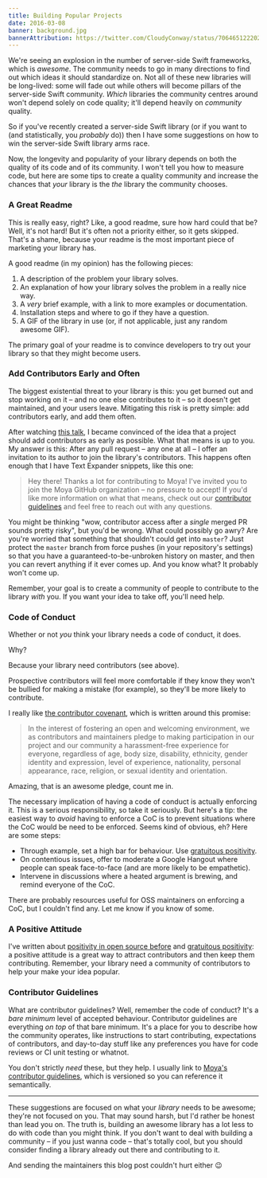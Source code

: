 ```yaml
---
title: Building Popular Projects
date: 2016-03-08
banner: background.jpg
bannerAttribution: https://twitter.com/CloudyConway/status/706465122202603522
---
```



We're seeing an explosion in the number of server-side Swift frameworks, which is _awesome_. The community needs to go in many directions to find out which ideas it should standardize on. Not all of these new libraries will be long-lived: some will fade out while others will become pillars of the server-side Swift community. _Which_ libraries the community centres around won't depend solely on code quality; it'll depend heavily on _community_ quality.

So if you've recently created a server-side Swift library (or if you want to (and statistically, you _probably_ do)) then I have some suggestions on how to win the server-side Swift library arms race.


Now, the longevity and popularity of your library depends on both the quality of its code and of its community. I won't tell you how to measure code, but here are some tips to create a quality community and increase the chances that _your_ library is the _the_ library the community chooses.

### A Great Readme

This is really easy, right? Like, a good readme, sure how hard could that be? Well, it's not hard! But it's often not a priority either, so it gets skipped. That's a shame, because your readme is the most important piece of marketing your library has.

A good readme (in my opinion) has the following pieces:

1. A description of the problem your library solves.
1. An explanation of how your library solves the problem in a really nice way.
1. A _very_ brief example, with a link to more examples or documentation.
1. Installation steps and where to go if they have a question.
1. A GIF of the library in use (or, if not applicable, just any random awesome GIF).

The primary goal of your readme is to convince developers to try out your library so that they might become users.

### Add Contributors Early and Often

The biggest existential threat to your library is this: you get burned out and stop working on it – and no one else contributes to it – so it doesn't get maintained, and your users leave. Mitigating this risk is pretty simple: add contributors early, and add them often.

After watching [this talk](https://www.youtube.com/watch?v=e_-qV8waPVM), I became convinced of the idea that a project should add contributors as early as possible. What that means is up to you. My answer is this: After any pull request – any one at all – I offer an invitation to its author to join the library's contributors. This happens often enough that I have Text Expander snippets, like this one:

<Wide>

> Hey there! Thanks a lot for contributing to Moya! I've invited you to join the Moya GitHub organization – no pressure to accept! If you'd like more information on what that means, check out our [contributor guidelines](https://github.com/Moya/contributors) and feel free to reach out with any questions.

</Wide>

You might be thinking "wow, contributor access after a _single_ merged PR sounds pretty risky", but you'd be wrong. What could possibly go awry? Are you're worried that something that shouldn't could get into `master`? Just protect the `master` branch from force pushes (in your repository's settings) so that you have a guaranteed-to-be-unbroken history on master, and then you can revert anything if it ever comes up. And you know what? It probably won't come up.

Remember, your goal is to create a community of people to contribute to the library _with_ you. If you want your idea to take off, you'll need help.

### Code of Conduct

Whether or not _you_ think your library needs a code of conduct, it does.

Why? 

Because your library need contributors (see above). 

Prospective contributors will feel more comfortable if they know they won't be bullied for making a mistake (for example), so they'll be more likely to contribute.

I really like [the contributor covenant](http://contributor-covenant.org), which is written around this promise:

<Wide>

> In the interest of fostering an open and welcoming environment, we as contributors and maintainers pledge to making participation in our project and our community a harassment-free experience for everyone, regardless of age, body size, disability, ethnicity, gender identity and expression, level of experience, nationality, personal appearance, race, religion, or sexual identity and orientation.

</Wide>

Amazing, that is an awesome pledge, count me in.

The necessary implication of having a code of conduct is actually enforcing it. This is a serious responsibility, so take it seriously. But here's a tip: the easiest way to _avoid_ having to enforce a CoC is to prevent situations where the CoC would be need to be enforced. Seems kind of obvious, eh? Here are some steps:

- Through example, set a high bar for behaviour. Use [gratuitous positivity](/blog/gratuitous-positivity/).
- On contentious issues, offer to moderate a Google Hangout where people can speak face-to-face (and are more likely to be empathetic).
- Intervene in discussions where a heated argument is brewing, and remind everyone of the CoC.

There are probably resources useful for OSS maintainers on enforcing a CoC, but I couldn't find any. Let me know if you know of some.

### A Positive Attitude

I've written about [positivity in open source before](/blog/minswan-for-ios/) and [gratuitous positivity](/blog/gratuitous-positivity/): a positive attitude is a great way to attract contributors and then keep them contributing. Remember, your library need a community of contributors to help your make your idea popular.

### Contributor Guidelines

What are contributor guidelines? Well, remember the code of conduct? It's a _bare minimum_ level of accepted behaviour. Contributor guidelines are everything _on top_ of that bare minimum. It's a place for you to describe how the community operates, like instructions to start contributing, expectations of contributors, and day-to-day stuff like any preferences you have for code reviews or CI unit testing or whatnot.

You don't strictly _need_ these, but they help. I usually link to [Moya's contributor guidelines](https://github.com/Moya/contributors), which is versioned so you can reference it semantically.

---

These suggestions are focused on what your _library_ needs to be awesome; they're not focused on you. That may sound harsh, but I'd rather be honest than lead you on. The truth is, building an awesome library has a lot less to do with code than you might think. If you don't want to deal with building a community – if you just wanna code – that's totally cool, but you should consider finding a library already out there and contributing to it. 

And sending the maintainers this blog post couldn't hurt either 😉

  